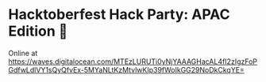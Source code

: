 # Hacktoberfest Hack Party: APAC Edition 🎉

Online at https://waves.digitalocean.com/MTEzLURUTi0yNjYAAAGHacAL4fI2zIgzFoPGdfwLdlVY1sQyQfvEx-5MYaNLtKzMtvlwKIp39fWoIkGG29NoDkCkqYE=
